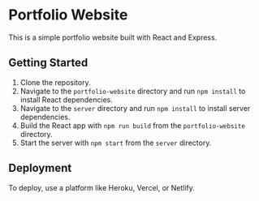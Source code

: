 # Portfolio Website

This is a simple portfolio website built with React and Express.

## Getting Started

1. Clone the repository.
2. Navigate to the `portfolio-website` directory and run `npm install` to install React dependencies.
3. Navigate to the `server` directory and run `npm install` to install server dependencies.
4. Build the React app with `npm run build` from the `portfolio-website` directory.
5. Start the server with `npm start` from the `server` directory.

## Deployment

To deploy, use a platform like Heroku, Vercel, or Netlify.
